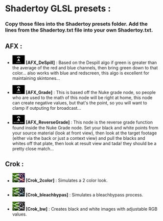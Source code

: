 # Shadertoy GLSL presets :

### Copy those files into the Shadertoy presets folder. Add the lines from the Shadertoy.txt file into your own Shadertoy.txt.

## AFX :

- <img src='icons/AFX_DeSpill.frag.png' width='40'> **[AFX_DeSpill]** : Based on the Despill algo if green is greater than the average of the red and blue channels, then bring green down to that color... also works with blue and redscreen, this algo is excellent for maintaining skintones...

- <img src='icons/AFX_Grade.frag.png' width='40'> **[AFX_Grade]** : This is based off the Nuke grade node, so people who are used to the math of this node will be right at home, this node can create negative values, but that's the point, so you will want to clamp if outputing for broadcast...

- <img src='icons/AFX_ReverseGrade.frag.png' width='40'> **[AFX_ReverseGrade]** : This node is the reverse grade function found inside the Nuke Grade node. Set your black and white points from your source material (look at front view), then look at the target footage (either via the back or just a context view) and pull the blacks and whites off that plate, then look at result view and tada! they should be a pretty close match...

## Crok :

- <img src='icons/Crok_2color.frag.png' width='40'> **[Crok_2color]** : Simulates a 2 color look.

- <img src='icons/Crok_bleachbypas.frag.png' width='40'> **[Crok_bleachbypas]** : Simulates a bleachbypass process.

- <img src='icons/Crok_bw.frag.png' width='40'> **[Crok_bw]** : Creates black and white images with adjustable RGB values.